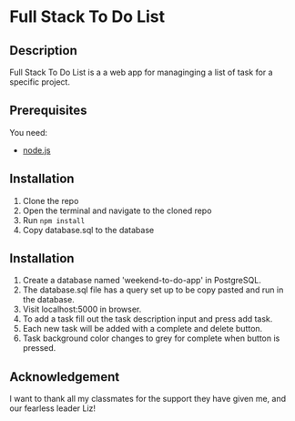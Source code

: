 # Full Stack To Do List

## Description

Full Stack To Do List is a a web app for managinging a list of task for a specific project.

## Prerequisites

You need:
- [node.js](https://nodejs.org/en/download/)

## Installation

1. Clone the repo
2. Open the terminal and navigate to the cloned repo
3. Run `npm install`
4. Copy database.sql to the database

## Installation

1. Create a database named 'weekend-to-do-app' in PostgreSQL.
2. The database.sql file has a query set up to be copy pasted and run in the database.
3. Visit localhost:5000 in browser.
4. To add a task fill out the task description input and press add task.
5. Each new task will be added with a complete and delete button.
6. Task background color changes to grey for complete when button is pressed.

## Acknowledgement

I want to thank all my classmates for the support they have given me, and our fearless leader Liz!

